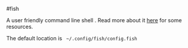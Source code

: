 #fish

A user friendly command line shell . Read more about it [here](https://github.com/kaustubhhiware/awesome-ubuntu/#customising-terminal) for some resources.

The default location is ` ~/.config/fish/config.fish`
